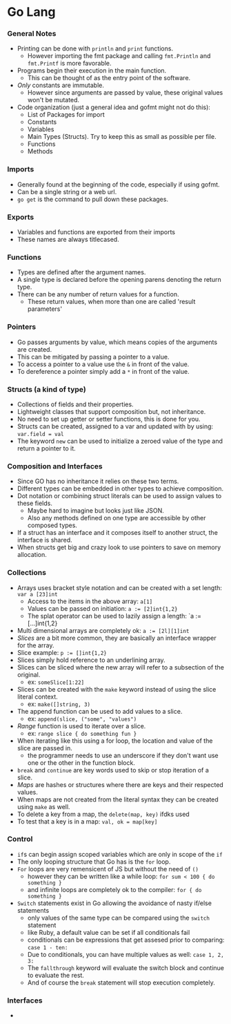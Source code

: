 # Go Lang

### General Notes

* Printing can be done with `println` and `print` functions.
  * However importing the fmt package and calling `fmt.Println` and `fmt.Printf` is more favorable.
* Programs begin their execution in the main function.
  * This can be thought of as the entry point of the software.
* _Only_ constants are immutable.
  * However since arguments are passed by value, these original values won't be mutated.
* Code organization (just a general idea and gofmt might not do this):
  * List of Packages for import
  * Constants
  * Variables
  * Main Types (Structs). Try to keep this as small as possible per file.
  * Functions
  * Methods

### Imports

* Generally found at the beginning of the code, especially if using gofmt.
* Can be a single string or a web url.
* `go get` is the command to pull down these packages.

### Exports

* Variables and functions are exported from their imports
* These names are always titlecased.

### Functions

* Types are defined after the argument names.
* A single type is declared before the opening parens denoting the return type.
* There can be any number of return values for a function.
  * These return values, when more than one are called 'result parameters'

### Pointers

* Go passes arguments by value, which means copies of the arguments are created.
* This can be mitigated by passing a pointer to a value.
* To access a pointer to a value use the `&` in front of the value.
* To dereference a pointer simply add a `*` in front of the value.

### Structs (a kind of type)

* Collections of fields and their properties.
* Lightweight classes that support composition but, not inheritance.
* No need to set up getter or setter functions, this is done for you.
* Structs can be created, assigned to a var and updated with by using: `var.field = val`
* The keyword `new` can be used to initialize a zeroed value of the type and return a pointer to it.

### Composition and Interfaces

* Since GO has no inheritance it relies on these two terms.
* Different types can be embedded in other types to achieve composition.
* Dot notation or combining struct literals can be used to assign values to these fields.
  * Maybe hard to imagine but looks just like JSON.
  * Also any methods defined on one type are accessible by other composed types.
* If a struct has an interface and it composes itself to another struct, the interface is shared.
* When structs get big and crazy look to use pointers to save on memory allocation.

### Collections

* Arrays uses bracket style notation and can be created with a set length: `var a [23]int`
  * Access to the items in the above array: `a[1]`
  * Values can be passed on initiation: `a := [2]int{1,2}`
  * The splat operator can be used to lazily assign a length: `a := [...]int{1,2}
* Multi dimensional arrays are completely ok: `a := [2l][1]int`
* _Slices_ are a bit more common, they are basically an interface wrapper for the array.
* Slice example: `p := []int{1,2}`
* Slices simply hold reference to an underlining array.
* Slices can be sliced where the new array will refer to a subsection of the original.
  * ex: `someSlice[1:22]`
* Slices can be created with the `make` keyword instead of using the slice literal context.
  * ex: `make([]string, 3)`
* The append function can be used to add values to a slice.
  * ex: `append(slice, ("some", "values")`
* _Range_ function is used to iterate over a slice.
  * ex: `range slice { do something fun }`
* When iterating like this using a for loop, the location and value of the slice are passed in.
  * the programmer needs to use an underscore if they don't want use one or the other in the function block.
* `break` and `continue` are key words used to skip or stop iteration of a slice.
* _Maps_ are hashes or structures where there are keys and their respected values.
* When maps are not created from the literal syntax they can be created using `make` as well.
* To delete a key from a map, the `delete(map, key)` ifdks used
* To test that a key is in a map: `val, ok = map[key]`

### Control

* `if`s can begin assign scoped variables which are only in scope of the `if`
* The only looping structure that Go has is the `for` loop.
* `For` loops are very remensicent of JS but without the need of `()`
  * however they can be written like a while loop: `for sum < 100 { do something }`
  * and infinite loops are completely ok to the compiler: `for { do something }`
* `Switch` statements exist in Go allowing the avoidance of nasty if/else statements
  * only values of the same type can be compared using the `switch` statement
  * like Ruby, a default value can be set if all conditionals fail
  * conditionals can be expressions that get assesed prior to comparing: `case 1 - ten:`
  * Due to conditionals, you can have multiple values as well: `case 1, 2, 3:`
  * The `fallthrough` keyword will evaluate the switch block and continue to evaluate the rest.
  * And of course the `break` statement will stop execution completely. 

### Interfaces

* 